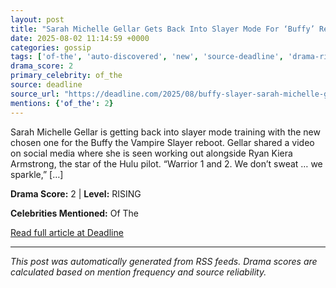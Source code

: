 ```yaml
---
layout: post
title: "Sarah Michelle Gellar Gets Back Into Slayer Mode For ‘Buffy’ Reboot Training With Ryan Kiera Armstrong"
date: 2025-08-02 11:14:59 +0000
categories: gossip
tags: ['of-the', 'auto-discovered', 'new', 'source-deadline', 'drama-rising']
drama_score: 2
primary_celebrity: of_the
source: deadline
source_url: "https://deadline.com/2025/08/buffy-slayer-sarah-michelle-gellar-ryan-kiera-armstrong-training-1236477079/"
mentions: {'of_the': 2}
---
```


Sarah Michelle Gellar is getting back into slayer mode training with the new chosen one for the Buffy the Vampire Slayer reboot. Gellar shared a video on social media where she is seen working out alongside Ryan Kiera Armstrong, the star of the Hulu pilot. &#8220;Warrior 1 and 2. We don&#8217;t sweat &#8230; we sparkle,&#8221; [&#8230;]

**Drama Score:** 2 | **Level:** RISING

**Celebrities Mentioned:** Of The

[Read full article at Deadline](https://deadline.com/2025/08/buffy-slayer-sarah-michelle-gellar-ryan-kiera-armstrong-training-1236477079/)

---
*This post was automatically generated from RSS feeds. Drama scores are calculated based on mention frequency and source reliability.*

